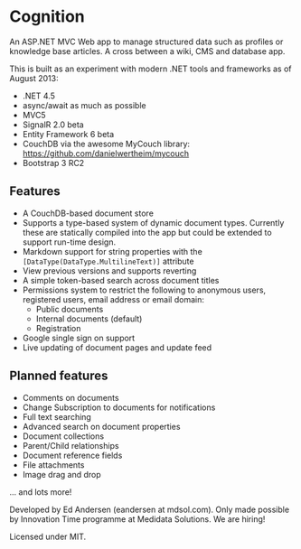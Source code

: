 ﻿# Cognition

An ASP.NET MVC Web app to manage structured data such as profiles or knowledge base articles. A cross between a wiki, CMS and database app.

This is built as an experiment with modern .NET tools and frameworks as of August 2013:

* .NET 4.5
* async/await as much as possible
* MVC5
* SignalR 2.0 beta
* Entity Framework 6 beta
* CouchDB via the awesome MyCouch library: https://github.com/danielwertheim/mycouch
* Bootstrap 3 RC2

## Features

* A CouchDB-based document store
* Supports a type-based system of dynamic document types. Currently these are statically compiled into the app but could be extended to support run-time design.
* Markdown support for string properties with the ```[DataType(DataType.MultilineText)]``` attribute
* View previous versions and supports reverting
* A simple token-based search across document titles
* Permissions system to restrict the following to anonymous users, registered users, email address or email domain:
  * Public documents
  * Internal documents (default)
  * Registration
* Google single sign on support
* Live updating of document pages and update feed

## Planned features
* Comments on documents
* Change Subscription to documents for notifications
* Full text searching
* Advanced search on document properties
* Document collections
* Parent/Child relationships
* Document reference fields
* File attachments
* Image drag and drop

... and lots more!

Developed by Ed Andersen (eandersen at mdsol.com). Only made possible by Innovation Time programme at Medidata Solutions. We are hiring!

Licensed under MIT.

